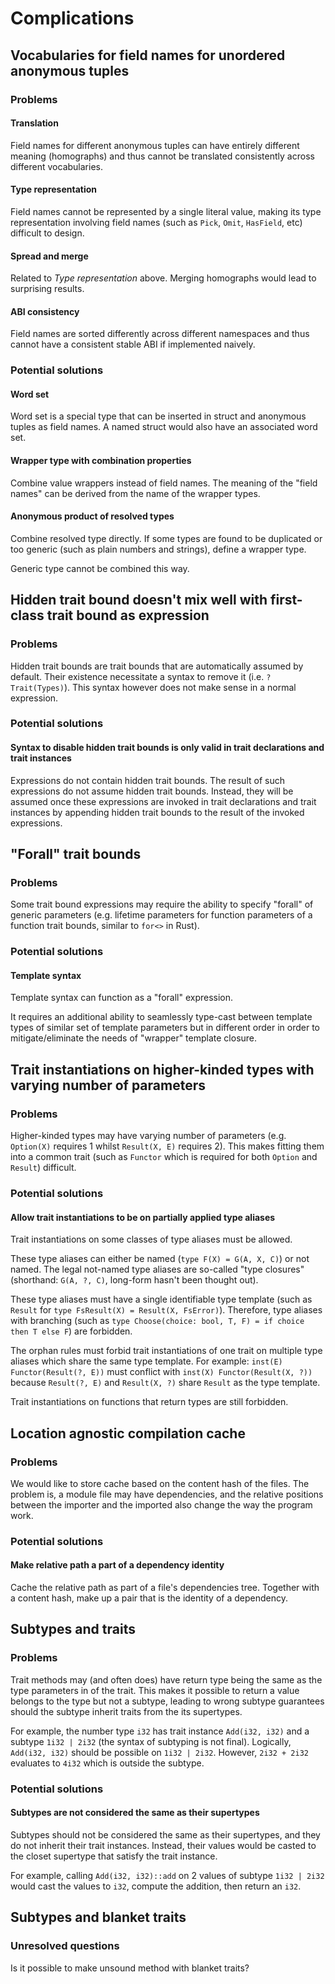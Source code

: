 # Complications

## Vocabularies for field names for unordered anonymous tuples

### Problems

#### Translation

Field names for different anonymous tuples can have entirely different meaning (homographs) and thus cannot be translated consistently across different vocabularies.

#### Type representation

Field names cannot be represented by a single literal value, making its type representation involving field names (such as `Pick`, `Omit`, `HasField`, etc) difficult to design.

#### Spread and merge

Related to _Type representation_ above. Merging homographs would lead to surprising results.

#### ABI consistency

Field names are sorted differently across different namespaces and thus cannot have a consistent stable ABI if implemented naively.

### Potential solutions

#### Word set

Word set is a special type that can be inserted in struct and anonymous tuples as field names. A named struct would also have an associated word set.

#### Wrapper type with combination properties

Combine value wrappers instead of field names. The meaning of the "field names" can be derived from the name of the wrapper types.

#### Anonymous product of resolved types

Combine resolved type directly. If some types are found to be duplicated or too generic (such as plain numbers and strings), define a wrapper type.

Generic type cannot be combined this way.

## Hidden trait bound doesn't mix well with first-class trait bound as expression

### Problems

Hidden trait bounds are trait bounds that are automatically assumed by default. Their existence necessitate a syntax to remove it (i.e. `?Trait(Types)`). This syntax however does not make sense in a normal expression.

### Potential solutions

#### Syntax to disable hidden trait bounds is only valid in trait declarations and trait instances

Expressions do not contain hidden trait bounds. The result of such expressions do not assume hidden trait bounds. Instead, they will be assumed once these expressions are invoked in trait declarations and trait instances by appending hidden trait bounds to the result of the invoked expressions.

## "Forall" trait bounds

### Problems

Some trait bound expressions may require the ability to specify "forall" of generic parameters (e.g. lifetime parameters for function parameters of a function trait bounds, similar to `for<>` in Rust).

### Potential solutions

#### Template syntax

Template syntax can function as a "forall" expression.

It requires an additional ability to seamlessly type-cast between template types of similar set of template parameters but in different order in order to mitigate/eliminate the needs of "wrapper" template closure.

## Trait instantiations on higher-kinded types with varying number of parameters

### Problems

Higher-kinded types may have varying number of parameters (e.g. `Option(X)` requires 1 whilst `Result(X, E)` requires 2). This makes fitting them into a common trait (such as `Functor` which is required for both `Option` and `Result`) difficult.

### Potential solutions

#### Allow trait instantiations to be on partially applied type aliases

Trait instantiations on some classes of type aliases must be allowed.

These type aliases can either be named (`type F(X) = G(A, X, C)`) or not named. The legal not-named type aliases are so-called "type closures" (shorthand: `G(A, ?, C)`, long-form hasn't been thought out).

These type aliases must have a single identifiable type template (such as `Result` for `type FsResult(X) = Result(X, FsError)`). Therefore, type aliases with branching (such as `type Choose(choice: bool, T, F) = if choice then T else F`) are forbidden.

The orphan rules must forbid trait instantiations of one trait on multiple type aliases which share the same type template. For example: `inst(E) Functor(Result(?, E))` must conflict with `inst(X) Functor(Result(X, ?))` because `Result(?, E)` and `Result(X, ?)` share `Result` as the type template.

Trait instantiations on functions that return types are still forbidden.

## Location agnostic compilation cache

### Problems

We would like to store cache based on the content hash of the files. The problem is, a module file may have dependencies, and the relative positions between the importer and the imported also change the way the program work.

### Potential solutions

#### Make relative path a part of a dependency identity

Cache the relative path as part of a file's dependencies tree. Together with a content hash, make up a pair that is the identity of a dependency.

## Subtypes and traits

### Problems

Trait methods may (and often does) have return type being the same as the type parameters in of the trait. This makes it possible to return a value belongs to the type but not a subtype, leading to wrong subtype guarantees should the subtype inherit traits from the its supertypes.

For example, the number type `i32` has trait instance `Add(i32, i32)` and a subtype `1i32 | 2i32` (the syntax of subtyping is not final). Logically, `Add(i32, i32)` should be possible on `1i32 | 2i32`. However, `2i32 + 2i32` evaluates to `4i32` which is outside the subtype.

### Potential solutions

#### Subtypes are not considered the same as their supertypes

Subtypes should not be considered the same as their supertypes, and they do not inherit their trait instances. Instead, their values would be casted to the closet supertype that satisfy the trait instance.

For example, calling `Add(i32, i32)::add` on 2 values of subtype `1i32 | 2i32` would cast the values to `i32`, compute the addition, then return an `i32`.

## Subtypes and blanket traits

### Unresolved questions

Is it possible to make unsound method with blanket traits?
